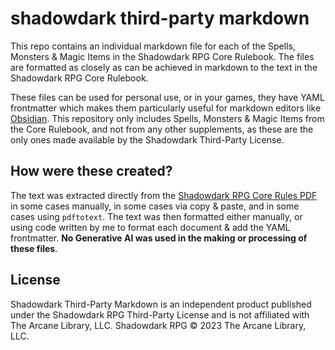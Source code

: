 # shadowdark third-party markdown

This repo contains an individual markdown file for each of the Spells, Monsters & Magic Items in the Shadowdark RPG Core Rulebook. The files are formatted as closely as can be achieved in markdown to the text in the Shadowdark RPG Core Rulebook. 

These files can be used for personal use, or in your games, they have YAML frontmatter which makes them particularly useful for markdown editors like [Obsidian](https://obsidian.md/). This repository only includes Spells, Monsters & Magic Items from the Core Rulebook, and not from any other supplements, as these are the only ones made available by the Shadowdark Third-Party License. 

## How were these created?

The text was extracted directly from the [Shadowdark RPG Core Rules PDF](https://www.thearcanelibrary.com/collections/shadowdark-rpg/products/shadowdark-rpg-pdf) in some cases manually, in some cases via copy & paste, and in some cases using `pdftotext`. The text was then formatted either manually, or using code written by me to format each document & add the YAML frontmatter. **No Generative AI was used in the making or processing of these files**.

## License

Shadowdark Third-Party Markdown is an independent product published under the Shadowdark RPG Third-Party License and is not affiliated with The Arcane Library, LLC. Shadowdark RPG &copy; 2023 The Arcane Library, LLC.
